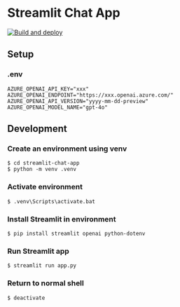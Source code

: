 # Streamlit Chat App

[![Build and deploy](https://github.com/thara0402/streamlit-chat-app/actions/workflows/main_gooner-chat.yml/badge.svg)](https://github.com/thara0402/streamlit-chat-app/actions/workflows/main_gooner-chat.yml)


## Setup
### .env
```shell-session
AZURE_OPENAI_API_KEY="xxx"
AZURE_OPENAI_ENDPOINT="https://xxx.openai.azure.com/"
AZURE_OPENAI_API_VERSION="yyyy-mm-dd-preview"
AZURE_OPENAI_MODEL_NAME="gpt-4o"
```

## Development
### Create an environment using venv
```shell-session
$ cd streamlit-chat-app
$ python -m venv .venv
```

### Activate environment
```shell-session
$ .venv\Scripts\activate.bat
```

### Install Streamlit in environment
```shell-session
$ pip install streamlit openai python-dotenv
```

### Run Streamlit app
```shell-session
$ streamlit run app.py
```

### Return to normal shell
```shell-session
$ deactivate
```
